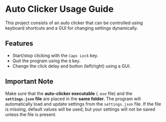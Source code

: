 # Auto Clicker Usage Guide

This project consists of an auto clicker that can be controlled using keyboard shortcuts and a GUI for changing settings dynamically.

## Features

- Start/stop clicking with the `Caps Lock` key.
- Quit the program using the `Q` key.
- Change the click delay and button (left/right) using a GUI.

## Important Note

Make sure that the **auto-clicker executable** (`.exe` file) and the **`settings.json` file** are placed in the **same folder**. The program will automatically load and update settings from the `settings.json` file. If the file is missing, default values will be used, but your settings will not be saved unless the file is present.

